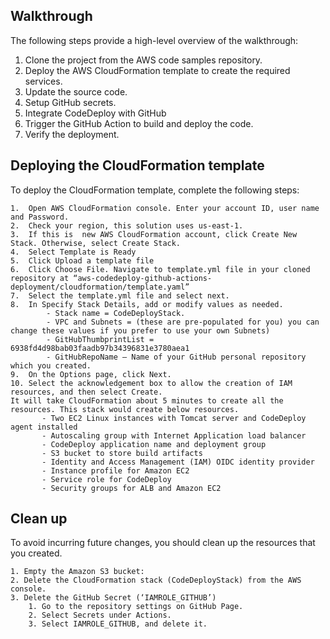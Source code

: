 ## Walkthrough
The following steps provide a high-level overview of the walkthrough:

  1.	Clone the project from the AWS code samples repository.
  2.	Deploy the AWS CloudFormation template to create the required services.
  3.	Update the source code.
  4.	Setup GitHub secrets.
  5.	Integrate CodeDeploy with GitHub
  6.	Trigger the GitHub Action to build and deploy the code.
  7.	Verify the deployment.

## Deploying the CloudFormation template
To deploy the CloudFormation template, complete the following steps:

    1.	Open AWS CloudFormation console. Enter your account ID, user name and Password. 
    2.	Check your region, this solution uses us-east-1.
    3.	If this is  new AWS CloudFormation account, click Create New Stack. Otherwise, select Create Stack.
    4.	Select Template is Ready
    5.	Click Upload a template file
    6.	Click Choose File. Navigate to template.yml file in your cloned repository at “aws-codedeploy-github-actions-deployment/cloudformation/template.yaml” 
    7.	Select the template.yml file and select next.
    8.	In Specify Stack Details, add or modify values as needed.
            - Stack name = CodeDeployStack.
            - VPC and Subnets = (these are pre-populated for you) you can change these values if you prefer to use your own Subnets)
            - GitHubThumbprintList = 6938fd4d98bab03faadb97b34396831e3780aea1
            - GitHubRepoName – Name of your GitHub personal repository which you created.
    9.	On the Options page, click Next.
    10.	Select the acknowledgement box to allow the creation of IAM resources, and then select Create. 
    It will take CloudFormation about 5 minutes to create all the resources. This stack would create below resources.
           - Two EC2 Linux instances with Tomcat server and CodeDeploy agent installed 
           - Autoscaling group with Internet Application load balancer
           - CodeDeploy application name and deployment group
           - S3 bucket to store build artifacts
           - Identity and Access Management (IAM) OIDC identity provider
           - Instance profile for Amazon EC2 
           - Service role for CodeDeploy
           - Security groups for ALB and Amazon EC2


## Clean up

To avoid incurring future changes, you should clean up the resources that you created.

    1. Empty the Amazon S3 bucket:
    2. Delete the CloudFormation stack (CodeDeployStack) from the AWS console.
    3. Delete the GitHub Secret (‘IAMROLE_GITHUB’)
        1. Go to the repository settings on GitHub Page.
        2. Select Secrets under Actions.
        3. Select IAMROLE_GITHUB, and delete it.
